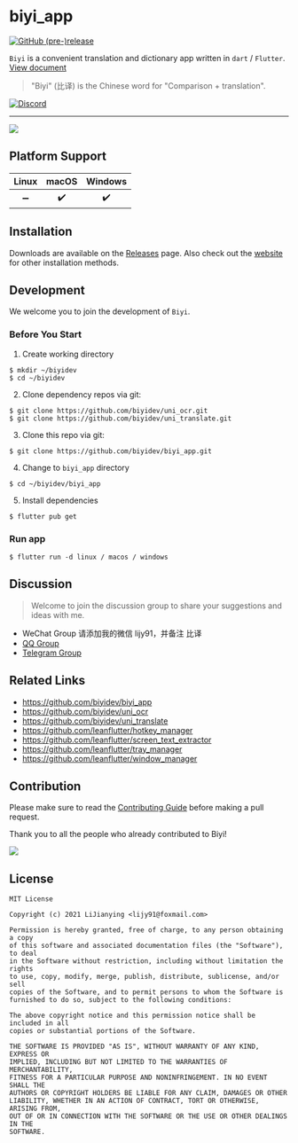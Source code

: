 # biyi_app

[![GitHub (pre-)release](https://img.shields.io/github/release/biyidev/biyi_app/all.svg?style=flat-square)](https://github.com/biyidev/biyi_app/releases)

`Biyi` is a convenient translation and dictionary app written in `dart` / `Flutter`. [View document](https://biyidev.com/docs/)

> "Biyi" (比译) is the Chinese word for "Comparison + translation".

[![Discord](https://img.shields.io/badge/discord-%237289DA.svg?style=for-the-badge&logo=discord&logoColor=white)](https://discord.gg/9CaArkhC)

---

![](https://biyidev.com/images/screenshots/biyi_app_extract_text_from_screen_selection.gif)

## Platform Support

| Linux | macOS | Windows |
| :---: | :---: | :-----: |
|  ➖   |  ✔️   |   ✔️    |

## Installation

Downloads are available on the [Releases](https://github.com/biyidev/biyi_app/releases/latest) page. Also check out the [website](https://biyidev.com/release-notes) for other installation methods.

## Development

We welcome you to join the development of `Biyi`.

### Before You Start

1. Create working directory

```
$ mkdir ~/biyidev
$ cd ~/biyidev
```

2. Clone dependency repos via git:

```
$ git clone https://github.com/biyidev/uni_ocr.git
$ git clone https://github.com/biyidev/uni_translate.git
```

3. Clone this repo via git:

```
$ git clone https://github.com/biyidev/biyi_app.git
```

4. Change to `biyi_app` directory

```
$ cd ~/biyidev/biyi_app
```

5. Install dependencies

```
$ flutter pub get
```

### Run app

```
$ flutter run -d linux / macos / windows
```

## Discussion

> Welcome to join the discussion group to share your suggestions and ideas with me.

- WeChat Group 请添加我的微信 lijy91，并备注 比译
- [QQ Group](https://jq.qq.com/?_wv=1027&k=vYQ5jW7y)
- [Telegram Group](https://t.me/joinchat/nFrk4KsXFc84ZGNl)

## Related Links

- https://github.com/biyidev/biyi_app
- https://github.com/biyidev/uni_ocr
- https://github.com/biyidev/uni_translate
- https://github.com/leanflutter/hotkey_manager
- https://github.com/leanflutter/screen_text_extractor
- https://github.com/leanflutter/tray_manager
- https://github.com/leanflutter/window_manager

## Contribution

Please make sure to read the [Contributing Guide](https://github.com/biyidev/biyi_app/blob/main/.github/CONTRIBUTING.md) before making a pull request.

Thank you to all the people who already contributed to Biyi!

<a href="https://github.com/biyidev/biyi_app/graphs/contributors"><img src="https://opencollective.com/biyidev/contributors.svg?width=890" /></a>

## License

```text
MIT License

Copyright (c) 2021 LiJianying <lijy91@foxmail.com>

Permission is hereby granted, free of charge, to any person obtaining a copy
of this software and associated documentation files (the "Software"), to deal
in the Software without restriction, including without limitation the rights
to use, copy, modify, merge, publish, distribute, sublicense, and/or sell
copies of the Software, and to permit persons to whom the Software is
furnished to do so, subject to the following conditions:

The above copyright notice and this permission notice shall be included in all
copies or substantial portions of the Software.

THE SOFTWARE IS PROVIDED "AS IS", WITHOUT WARRANTY OF ANY KIND, EXPRESS OR
IMPLIED, INCLUDING BUT NOT LIMITED TO THE WARRANTIES OF MERCHANTABILITY,
FITNESS FOR A PARTICULAR PURPOSE AND NONINFRINGEMENT. IN NO EVENT SHALL THE
AUTHORS OR COPYRIGHT HOLDERS BE LIABLE FOR ANY CLAIM, DAMAGES OR OTHER
LIABILITY, WHETHER IN AN ACTION OF CONTRACT, TORT OR OTHERWISE, ARISING FROM,
OUT OF OR IN CONNECTION WITH THE SOFTWARE OR THE USE OR OTHER DEALINGS IN THE
SOFTWARE.
```
